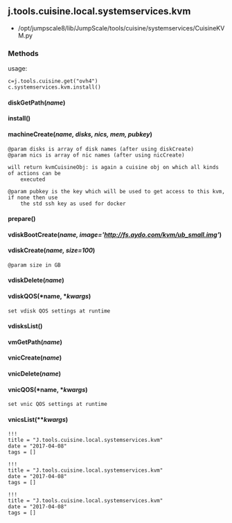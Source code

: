 <!-- toc -->
## j.tools.cuisine.local.systemservices.kvm

- /opt/jumpscale8/lib/JumpScale/tools/cuisine/systemservices/CuisineKVM.py

### Methods

usage:

```
c=j.tools.cuisine.get("ovh4")
c.systemservices.kvm.install()
```

#### diskGetPath(*name*) 

#### install() 

#### machineCreate(*name, disks, nics, mem, pubkey*) 

```
@param disks is array of disk names (after using diskCreate)
@param nics is array of nic names (after using nicCreate)

will return kvmCuisineObj: is again a cuisine obj on which all kinds of actions can be
    executed

@param pubkey is the key which will be used to get access to this kvm, if none then use
    the std ssh key as used for docker

```

#### prepare() 

#### vdiskBootCreate(*name, image='http://fs.aydo.com/kvm/ub_small.img'*) 

#### vdiskCreate(*name, size=100*) 

```
@param size in GB

```

#### vdiskDelete(*name*) 

#### vdiskQOS(*name, **kwargs*) 

```
set vdisk QOS settings at runtime

```

#### vdisksList() 

#### vmGetPath(*name*) 

#### vnicCreate(*name*) 

#### vnicDelete(*name*) 

#### vnicQOS(*name, **kwargs*) 

```
set vnic QOS settings at runtime

```

#### vnicsList(***kwargs*) 


```
!!!
title = "J.tools.cuisine.local.systemservices.kvm"
date = "2017-04-08"
tags = []
```

```
!!!
title = "J.tools.cuisine.local.systemservices.kvm"
date = "2017-04-08"
tags = []
```

```
!!!
title = "J.tools.cuisine.local.systemservices.kvm"
date = "2017-04-08"
tags = []
```
